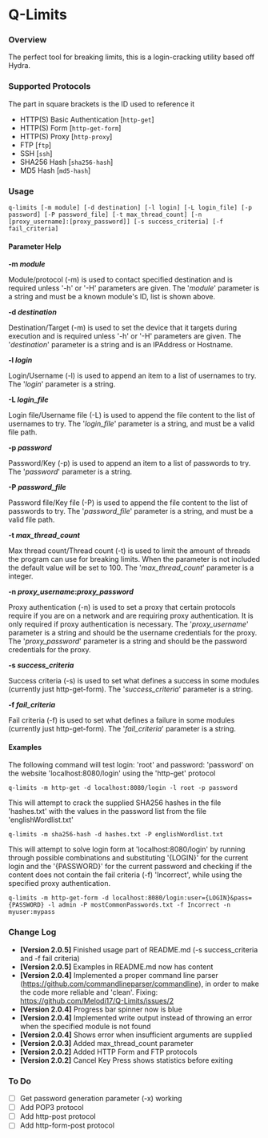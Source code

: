 # Q-Limits
### Overview
The perfect tool for breaking limits, this is a login-cracking utility based off Hydra.

### Supported Protocols

The part in square brackets is the ID used to reference it

- HTTP(S) Basic Authentication [`http-get`]
- HTTP(S) Form [`http-get-form`]
- HTTP(S) Proxy [`http-proxy`]
- FTP [`ftp`]
- SSH [`ssh`]
- SHA256 Hash [`sha256-hash`]
- MD5 Hash [`md5-hash`]

### Usage

```shell
q-limits [-m module] [-d destination] [-l login] [-L login_file] [-p password] [-P password_file] [-t max_thread_count] [-n [proxy_username]:[proxy_password]] [-s success_criteria] [-f fail_criteria]
```
####  Parameter Help

**-m *module***

Module/protocol (-m) is used to contact specified destination and is required unless '-h' or '-H' parameters are given. The '*module*' parameter is a string and must be a known module's ID, list is shown above.

**-d *destination***

Destination/Target (-m) is used to set the device that it targets during execution and is required unless '-h' or '-H' parameters are given. The '*destination*' parameter is a string and is an IPAddress or Hostname.

**-l *login***

Login/Username (-l) is used to append an item to a list of usernames to try. The '*login*' parameter is a string.

**-L *login_file***

Login file/Username file (-L) is used to append the file content to the list of usernames to try. The '*login_file*' parameter is a string, and must be a valid file path.

**-p *password***

Password/Key (-p) is used to append an item to a list of passwords to try. The '*password*' parameter is a string.

**-P *password_file***

Password file/Key file (-P) is used to append the file content to the list of passwords to try. The '*password_file*' parameter is a string, and must be a valid file path.

**-t *max_thread_count***

Max thread count/Thread count (-t) is used to limit the amount of threads the program can use for breaking limits. When the parameter is not included the default value will be set to 100. The '*max_thread_count*' parameter is a integer.

**-n *proxy_username*:*proxy_password***

Proxy authentication (-n) is used to set a proxy that certain protocols require if you are on a network and are requiring proxy authentication. It is only required if proxy authentication is necessary. The '*proxy_username*' parameter is a string and should be the username credentials for the proxy. The '*proxy_password*' parameter is a string and should be the password credentials for the proxy.

**-s *success_criteria***

Success criteria (-s) is used to set what defines a success in some modules (currently just http-get-form). The '*success_criteria*' parameter is a string.

**-f *fail_criteria***

Fail criteria (-f) is used to set what defines a failure in some modules (currently just http-get-form). The '*fail_criteria*' parameter is a string.

#### Examples

The following command will test login: 'root' and password: 'password' on the website 'localhost:8080/login' using the 'http-get' protocol

```shell
q-limits -m http-get -d localhost:8080/login -l root -p password
```

This will attempt to crack the supplied SHA256 hashes in the file 'hashes.txt' with the values in the password list from the file 'englishWordlist.txt'

```shell
q-limits -m sha256-hash -d hashes.txt -P englishWordlist.txt
```

This will attempt to solve login form at 'localhost:8080/login' by running through possible combinations and substituting '{LOGIN}' for the current login and the '{PASSWORD}' for the current password and checking if the content does not contain the fail criteria (-f) 'Incorrect', while using the specified proxy authentication.

```shell
q-limits -m http-get-form -d localhost:8080/login:user={LOGIN}&pass={PASSWORD} -l admin -P mostCommonPasswords.txt -f Incorrect -n myuser:mypass
```

### Change Log

- **[Version 2.0.5]** Finished usage part of README.md (-s success_criteria and -f fail criteria)
- **[Version 2.0.5]** Examples in README.md now has content
- **[Version 2.0.4]** Implemented a proper command line parser (https://github.com/commandlineparser/commandline), in order to make the code more reliable and 'clean'. Fixing: https://github.com/Melodi17/Q-Limits/issues/2
- **[Version 2.0.4]** Progress bar spinner now is blue
- **[Version 2.0.4]** Implemented write output instead of throwing an error when the specified module is not found
- **[Version 2.0.4]** Shows error when insufficient arguments are supplied
- **[Version 2.0.3]** Added max_thread_count parameter
- **[Version 2.0.2]** Added HTTP Form and FTP protocols
- **[Version 2.0.2]** Cancel Key Press shows statistics before exiting

### To Do

- [ ] Get password generation parameter (-x) working
- [ ] Add POP3 protocol
- [ ] Add http-post protocol
- [ ] Add http-form-post protocol